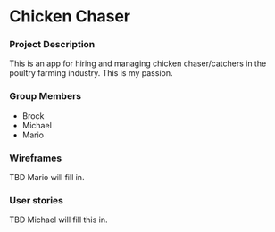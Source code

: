 # Chicken Chaser

### Project Description
This is an app for hiring and managing chicken chaser/catchers in the poultry farming industry. This is my passion.

### Group Members
- Brock
- Michael
- Mario

### Wireframes
TBD Mario will fill in.

### User stories
TBD Michael will fill this in.